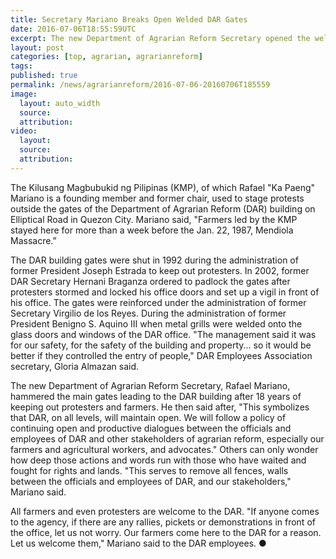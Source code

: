 ```yaml
---
title: Secretary Mariano Breaks Open Welded DAR Gates
date: 2016-07-06T18:55:59UTC
excerpt: The new Department of Agrarian Reform Secretary opened the welded and chained gates of the DAR building which has been closed for 18 years to communicate the intent of the new administration and welcome farmers and protesters.
layout: post
categories: [top, agrarian, agrarianreform]
tags: 
published: true
permalink: /news/agrarianreform/2016-07-06-20160706T185559
image:
  layout: auto_width
  source: 
  attribution: 
video:
  layout:
  source: 
  attribution: 
---
```


The Kilusang Magbubukid ng Pilipinas (KMP), of which Rafael "Ka Paeng" Mariano is a founding member and former chair, used to stage protests outside the gates of the Department of Agrarian Reform (DAR) building on Elliptical Road in Quezon City.
Mariano said, "Farmers led by the KMP stayed here for more than a week before the Jan. 22, 1987, Mendiola Massacre.”

The DAR building gates were shut in 1992 during the administration of former President Joseph Estrada to keep out protesters.
In 2002, former DAR Secretary Hernani Braganza ordered to padlock the gates after protesters stormed and locked his office doors and set up a vigil in front of his office.
The gates were reinforced under the administration of former Secretary Virgilio de los Reyes.
During the administration of former President Benigno S. Aquino III when metal grills were welded onto the glass doors and windows of the DAR office.
"The management said it was for our safety, for the safety of the building and property... so it would be better if they controlled the entry of people," DAR Employees Association secretary, Gloria Almazan said.

The new Department of Agrarian Reform Secretary, Rafael Mariano, hammered the main gates leading to the DAR building after 18 years of keeping out protesters and farmers.
He then said after, "This symbolizes that DAR, on all levels, will maintain open. We will follow a policy of continuing open and productive dialogues between the officials and employees of DAR and other stakeholders of agrarian reform, especially our farmers and agricultural workers, and advocates."
Others can only wonder how deep those actions and words run with those who have waited and fought for rights and lands.
"This serves to remove all fences, walls between the officials and employees of DAR, and our stakeholders," Mariano said.

All farmers and even protesters are welcome to the DAR.
"If anyone comes to the agency, if there are any rallies, pickets or demonstrations in front of the office, let us not worry. Our farmers come here to the DAR for a reason. Let us welcome them," Mariano said to the DAR employees.
&#x25cf;
